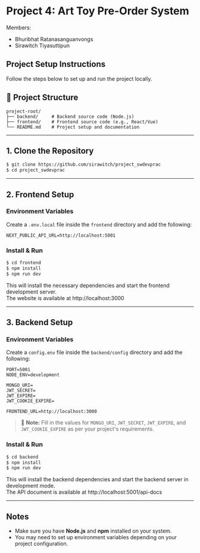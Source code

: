 # Project 4: Art Toy Pre-Order System

Members:
- Bhuribhat Ratanasanguanvongs
- Sirawitch Tiyasuttipun

## Project Setup Instructions

Follow the steps below to set up and run the project locally.

## 📁 Project Structure

```
project-root/
├── backend/     # Backend source code (Node.js)
├── frontend/    # Frontend source code (e.g., React/Vue)
└── README.md    # Project setup and documentation
```

---

## 1. Clone the Repository

```bash
$ git clone https://github.com/sirawitch/project_swdevprac
$ cd project_swdevprac
```

---

## 2. Frontend Setup

### Environment Variables

Create a `.env.local` file inside the `frontend` directory and add the following:

```env
NEXT_PUBLIC_API_URL=http://localhost:5001
```

### Install & Run

```bash
$ cd frontend
$ npm install
$ npm run dev
```

This will install the necessary dependencies and start the frontend development server.  
The website is available at http://localhost:3000

---

## 3. Backend Setup

### Environment Variables

Create a `config.env` file inside the `backend/config` directory and add the following:

```env
PORT=5001
NODE_ENV=development

MONGO_URI=
JWT_SECRET=
JWT_EXPIRE=
JWT_COOKIE_EXPIRE=

FRONTEND_URL=http://localhost:3000
```

> 🔐 __Note:__ Fill in the values for `MONGO_URI`, `JWT_SECRET`, `JWT_EXPIRE`, and `JWT_COOKIE_EXPIRE` as per your project's requirements.

### Install & Run

```bash
$ cd backend
$ npm install
$ npm run dev
```

This will install the backend dependencies and start the backend server in development mode.  
The API document is available at http://localhost:5001/api-docs

---

## Notes

- Make sure you have **Node.js** and **npm** installed on your system.
- You may need to set up environment variables depending on your project configuration.